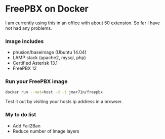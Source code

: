 # FreePBX on Docker

I am currently using this in an office with about 50 extension. So far I have not had any problems.

### Image includes

 * phusion/baseimage (Ubuntu 14.04)
 * LAMP stack (apache2, mysql, php)
 * Certified Asterisk 13.1
 * FreePBX 12
 


### Run your FreePBX image
```bash
docker run --net=host -d -t jmar71n/freepbx
```

Test it out by visiting your hosts ip address in a browser.

### My to do list

 * Add Fail2Ban
 * Reduce number of image layers